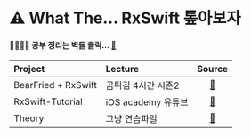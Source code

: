 # ⚠️ What The... RxSwift 톺아보자


#### 👷👷‍♀️👷 공부 정리는 벽돌 클릭... [🧱 ](https://elastic-failing-242.notion.site/fd0027e5ba5a43feb5faebcf4d0e09f1?v=08324b9d28f04128ae5cf453bf8ac9d5)



|Project|Lecture|Source|
|:-|:-|:-:|
|BearFried + RxSwift|곰튀김 4시간 시즌2|[🐻](https://github.com/iamchiwon/RxSwift_In_4_Hours)|
|RxSwift-Tutorial|iOS academy 유튜브|[🦠](https://www.youtube.com/watch?v=ES5RuLSv61g&feature=emb_imp_woyt)|
|Theory| 그냥 연습파일 | [🌼](https://elastic-failing-242.notion.site/fd0027e5ba5a43feb5faebcf4d0e09f1?v=08324b9d28f04128ae5cf453bf8ac9d5) |

<br>
<br>
